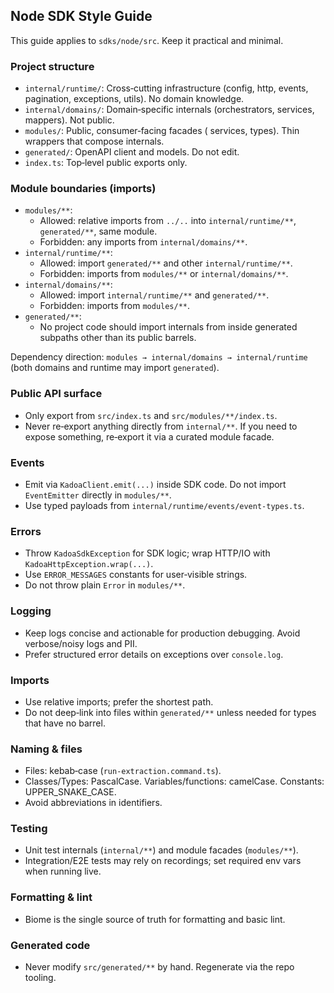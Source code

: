 ## Node SDK Style Guide

This guide applies to `sdks/node/src`. Keep it practical and minimal.

### Project structure
- `internal/runtime/`: Cross‑cutting infrastructure (config, http, events, pagination, exceptions, utils). No domain knowledge.
- `internal/domains/`: Domain‑specific internals (orchestrators, services, mappers). Not public.
- `modules/`: Public, consumer‑facing facades ( services, types). Thin wrappers that compose internals.
- `generated/`: OpenAPI client and models. Do not edit.
- `index.ts`: Top‑level public exports only.

### Module boundaries (imports)
- `modules/**`:
  - Allowed: relative imports from `../..` into `internal/runtime/**`, `generated/**`, same module.
  - Forbidden: any imports from `internal/domains/**`.
- `internal/runtime/**`:
  - Allowed: import `generated/**` and other `internal/runtime/**`.
  - Forbidden: imports from `modules/**` or `internal/domains/**`.
- `internal/domains/**`:
  - Allowed: import `internal/runtime/**` and `generated/**`.
  - Forbidden: imports from `modules/**`.
- `generated/**`:
  - No project code should import internals from inside generated subpaths other than its public barrels.

Dependency direction: `modules → internal/domains → internal/runtime` (both domains and runtime may import `generated`).

### Public API surface
- Only export from `src/index.ts` and `src/modules/**/index.ts`.
- Never re‑export anything directly from `internal/**`. If you need to expose something, re‑export it via a curated module facade.

### Events
- Emit via `KadoaClient.emit(...)` inside SDK code. Do not import `EventEmitter` directly in `modules/**`.
- Use typed payloads from `internal/runtime/events/event-types.ts`.

### Errors
- Throw `KadoaSdkException` for SDK logic; wrap HTTP/IO with `KadoaHttpException.wrap(...)`.
- Use `ERROR_MESSAGES` constants for user‑visible strings.
- Do not throw plain `Error` in `modules/**`.

### Logging
- Keep logs concise and actionable for production debugging. Avoid verbose/noisy logs and PII.
- Prefer structured error details on exceptions over `console.log`.

### Imports
- Use relative imports; prefer the shortest path.
- Do not deep‑link into files within `generated/**` unless needed for types that have no barrel.

### Naming & files
- Files: kebab‑case (`run-extraction.command.ts`).
- Classes/Types: PascalCase. Variables/functions: camelCase. Constants: UPPER_SNAKE_CASE.
- Avoid abbreviations in identifiers.

### Testing
- Unit test internals (`internal/**`) and module facades (`modules/**`).
- Integration/E2E tests may rely on recordings; set required env vars when running live.

### Formatting & lint
- Biome is the single source of truth for formatting and basic lint.

### Generated code
- Never modify `src/generated/**` by hand. Regenerate via the repo tooling.



